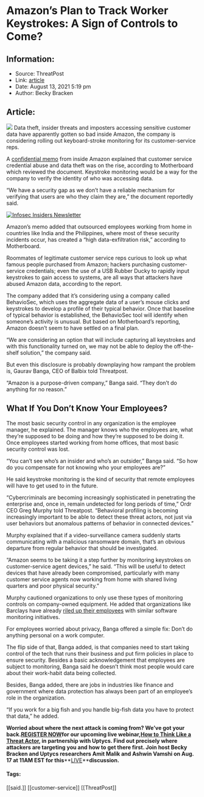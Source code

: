 # Amazon’s Plan to Track Worker Keystrokes: A Sign of Controls to Come?
### 

## Information:
+ Source: ThreatPost
+ Link: [article](https://kasperskycontenthub.com/threatpost-global/?p=168687)
+ Date: August 13, 2021  5:19 pm
+ Author: Becky Bracken


## Article:
![](https://media.threatpost.com/wp-content/uploads/sites/103/2020/07/16085343/amazon-e1594904037657.jpg)
Data theft, insider threats and imposters accessing sensitive customer data have apparently gotten so bad inside Amazon, the company is considering rolling out keyboard-stroke monitoring for its customer-service reps.


A [confidential memo](https://www.vice.com/en/article/dyvejq/amazon-monitor-employees-keyboard-mouse) from inside Amazon explained that customer service credential abuse and data theft was on the rise, according to Motherboard which reviewed the document. Keystroke monitoring would be a way for the company to verify the identity of who was accessing data.


“We have a security gap as we don’t have a reliable mechanism for verifying that users are who they claim they are,” the document reportedly said.


[![Infosec Insiders Newsletter](https://media.threatpost.com/wp-content/uploads/sites/103/2021/07/10165815/infosec_insiders_in_article_promo.png)](https://threatpost.com/infosec-insider-subscription-page/?utm_source=ART&utm_medium=ART&utm_campaign=InfosecInsiders_Newsletter_Promo/)


Amazon’s memo added that outsourced employees working from home in countries like India and the Philippines, where most of these security incidents occur, has created a “high data-exfiltration risk,” according to Motherboard.


Roommates of legitimate customer service reps curious to look up what famous people purchased from Amazon; hackers purchasing customer-service credentials; even the use of a USB Rubber Ducky to rapidly input keystrokes to gain access to systems, are all ways that attackers have abused Amazon data, according to the report.


The company added that it’s considering using a company called BehavioSec, which uses the aggregate data of a user’s mouse clicks and keystrokes to develop a profile of their typical behavior. Once that baseline of typical behavior is established, the BehavioSec tool will identify when someone’s activity is unusual. But based on Motherboard’s reporting, Amazon doesn’t seem to have settled on a final plan.


“We are considering an option that will include capturing all keystrokes and with this functionality turned on, we may not be able to deploy the off-the-shelf solution,” the company said.


But even this disclosure is probably downplaying how rampant the problem is, Gaurav Banga, CEO of Balbix told Threatpost.


“Amazon is a purpose-driven company,” Banga said. “They don’t do anything for no reason.”


**What If You Don’t Know Your Employees?**
------------------------------------------


The most basic security control in any organization is the employee manager, he explained. The manager knows who the employees are, what they’re supposed to be doing and how they’re supposed to be doing it. Once employees started working from home offices, that most basic security control was lost.


“You can’t see who’s an insider and who’s an outsider,” Banga said. “So how do you compensate for not knowing who your employees are?”


He said keystroke monitoring is the kind of security that remote employees will have to get used to in the future.


“Cybercriminals are becoming increasingly sophisticated in penetrating the enterprise and, once in, remain undetected for long periods of time,” Ordr CEO Greg Murphy told Threatpost. “Behavioral profiling is becoming increasingly important to be able to detect these threat actors, not just via user behaviors but anomalous patterns of behavior in connected devices.”


Murphy explained that if a video-surveillance camera suddenly starts communicating with a malicious ransomware domain, that’s an obvious departure from regular behavior that should be investigated.


“Amazon seems to be taking it a step further by monitoring keystrokes on customer-service agent devices,” he said. “This will be useful to detect devices that have already been compromised, particularly with many customer service agents now working from home with shared living quarters and poor physical security.”


Murphy cautioned organizations to only use these types of monitoring controls on company-owned equipment. He added that organizations like Barclays have already [riled up their employees](https://www.forbes.com/sites/markmurphy/2020/02/21/barclays-forced-to-stop-big-brother-employee-tracking-system-after-backlash/?sh=83229d36ac16) with similar software monitoring initiatives.


For employees worried about privacy, Banga offered a simple fix: Don’t do anything personal on a work computer.


The flip side of that, Banga added, is that companies need to start taking control of the tech that runs their business and put firm policies in place to ensure security. Besides a basic acknowledgement that employees are subject to monitoring, Banga said he doesn’t think most people would care about their work-habit data being collected.


Besides, Banga added, there are jobs in industries like finance and government where data protection has always been part of an employee’s role in the organization.


“If you work for a big fish and you handle big-fish data you have to protect that data,” he added.


**Worried about where the next attack is coming from? We’ve got your back.****[REGISTER NOW](https://threatpost.com/webinars/how-to-think-like-a-threat-actor/?utm_source=ART&utm_medium=ART&utm_campaign=August_Uptycs_Webinar)****for our upcoming live webinar,****[How to Think Like a Threat Actor](https://threatpost.com/webinars/how-to-think-like-a-threat-actor/?utm_source=ART&utm_medium=ART&utm_campaign=August_Uptycs_Webinar)****, in partnership with Uptycs. Find out precisely where attackers are targeting you and how to get there first. Join host Becky Bracken and Uptycs researchers Amit Malik and Ashwin Vamshi on Aug. 17 at 11AM EST for this****[LIVE](https://threatpost.com/webinars/how-to-think-like-a-threat-actor/?utm_source=ART&utm_medium=ART&utm_campaign=August_Uptycs_Webinar)****discussion.**




#### Tags:
[[said.]] [[customer-service]] [[ThreatPost]]
